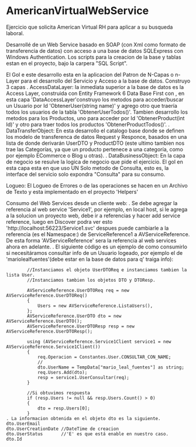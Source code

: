 # AmericanVirtualWebService
Ejercicio que solicita American Virtual RH para aplicar a su busqueda laboral.

Desarrollé de un Web Service basado en SOAP (con Xml como formato de transferencia de datos) con acceso
a una base de datos SQLExpress con Windows Authentication.
Los scripts para la creacion de la base y tablas estan en el proyecto, bajo la carpera "SQL Script".

El Gol e este desarrollo esta en la aplicacion del Patron de N-Capas o n-Layer para el desarrollo del Servicio y Acceso a la base de datos.
Construyo 3 capas
. AccessDataLayer: la inmediata superior a la base de datos es la Access Layer, construida con Entity Framework 6 Data Base First con ,
en esta capa 'DataAccessLayer'construyo los metodos para acceder/buscar un Usuario por Id 'ObtenerUser(string name)' y agrego otro que traería todos los usuarios 
de la tabla 'ObtenerUserTodos()'. Tambien desarrollo los metodos para los Productos, uno para acceder por Id 'ObtenerProduct(int Id)' y otro para
traer todos los productos 'ObtenerProductTodos()'.
. DataTransferObject: En esta desarrollo el catalogo base donde se definen los modelo de transferenca de datos Request y Responce, basados en una lista
de donde derivarán UserDTO y ProductDTO (este ultimo tambien nos trae las Categorías, ya que un producto pertenece a una categoría, como
por ejemplo ECommerce o Blog u otras).
. DataBusinessObject: En la capa de negocio se resulve la logica de negocio que pide el ejercicio. El gol en esta capa esta en que
uso UN Solo metodo de Consulta, esto es, la interface del servicio solo expondra "Consulta" para su consumo.

Logueo:
El Logueo de Errores o de las operaciones se hacen en un Archivo de Texto y esta implementado en el proyecto 'Helpers'


Consumo del Web Services desde un cliente web:
. Se debe agregar la referencia al web service 'Service1', por ejemplo, en local host, si le agrega a la solucion un proyecto web, debe ir a referencias y hacer add service reference, luego en Discover podra ver esto 'http://localhost:56223/Service1.svc' despues 
puede cambiarle a la referencia (es el Namespace:) de ServiceReference1 a AVServiceReference. De esta forma 'AVServiceReference' sera la referencia al web services ahora en adelante.
. El siguiente código es un ejemplo de como consumirlo si necesitáramos consultar info de un Usuario logeado, por ejemplo el de     'mariolealfuentes'(debe estar en la base de datos para q' traiga info):
            
            //Instanciamos el objeto UserDTOReq e instanciamos tambien la lista User.
            //Instanciamos tambien los objetos DTO y DTOResp.
          
            AVServiceReference.UserDTOReq req = new AVServiceReference.UserDTOReq()
            {
                Users = new AVServiceReference.ListaUsers(),
            };
            AVServiceReference.UserDTO dto = new AVServiceReference.UserDTO();
            AVServiceReference.UserDTOResp resp = new AVServiceReference.UserDTOResp();

            using (AVServiceReference.Service1Client service1 = new AVServiceReference.Service1Client())
            {
                req.Operacion = Constantes.User.CONSULTAR_CON_NAME;
                //
                dto.UserName = TempData["mario_leal_fuentes"] as string;
                req.Users.Add(dto);
                resp = service1.UserConsultar(req);
            }
            
            //Si obtuvimos respuesta
            if (resp.Users != null && resp.Users.Count() > 0)
            {
                dto = resp.Users[0];
            }
    . La informacion obtenida en el objeto dto es la siguiente.
    dto.UserEmail
    dto.UserCreationDate //DateTime de creacion
    dto.UserStatus       //'E' es que está enable en nuestro caso.
    dto.Id
    
            
